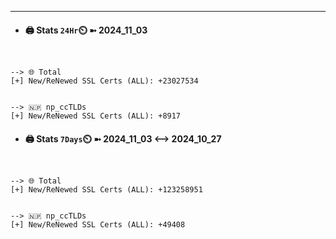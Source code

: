

---
- #### 🖨️ **Stats** `24Hr`⏲️ ➼ 2024_11_03
```console


--> 🌐 Total
[+] New/ReNewed SSL Certs (ALL): +23027534


--> 🇳🇵 np_ccTLDs
[+] New/ReNewed SSL Certs (ALL): +8917

```

- #### 🖨️ **Stats** `7Days`⏲️ ➼ 2024_11_03 <--> 2024_10_27
```console


--> 🌐 Total
[+] New/ReNewed SSL Certs (ALL): +123258951


--> 🇳🇵 np_ccTLDs
[+] New/ReNewed SSL Certs (ALL): +49408

```


